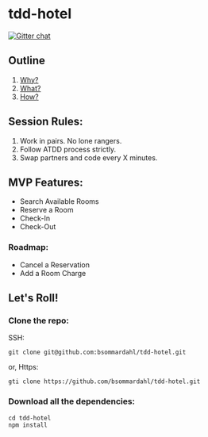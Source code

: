 # tdd-hotel

[![Gitter chat](https://badges.gitter.im/tdd-hotel/gitter.png)](https://gitter.im/tdd-hotel)

## Outline
1. [Why?](Why.md)
2. [What?](What.md)
3. [How?](How.md)

## Session Rules:

1. Work in pairs. No lone rangers.
2. Follow ATDD process strictly.
3. Swap partners and code every X minutes.

## MVP Features:

- Search Available Rooms
- Reserve a Room
- Check-In
- Check-Out

### Roadmap:
- Cancel a Reservation
- Add a Room Charge

## Let's Roll!

### Clone the repo:
SSH:
```
git clone git@github.com:bsommardahl/tdd-hotel.git
```
or, Https:
```
gti clone https://github.com/bsommardahl/tdd-hotel.git
```

### Download all the dependencies:
```
cd tdd-hotel
npm install
```

